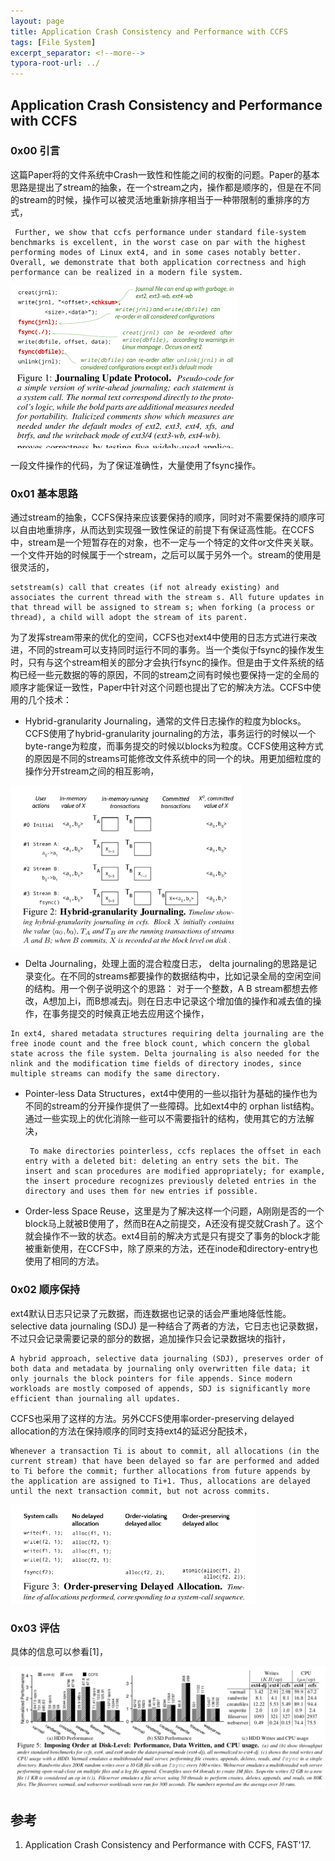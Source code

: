 ```yaml
---
layout: page
title: Application Crash Consistency and Performance with CCFS
tags: [File System]
excerpt_separator: <!--more-->
typora-root-url: ../
---
```


## Application Crash Consistency and Performance with CCFS

### 0x00 引言

 这篇Paper将的文件系统中Crash一致性和性能之间的权衡的问题。Paper的基本思路是提出了stream的抽象，在一个stream之内，操作都是顺序的，但是在不同的stream的时候，操作可以被灵活地重新排序相当于一种带限制的重排序的方式，

```
 Further, we show that ccfs performance under standard file-system benchmarks is excellent, in the worst case on par with the highest performing modes of Linux ext4, and in some cases notably better. Overall, we demonstrate that both application correctness and high performance can be realized in a modern file system.
```



<img src="/assets/img/ccfs-journaling.png" alt="ccfs-journaling" style="zoom:50%;" />

 一段文件操作的代码，为了保证准确性，大量使用了fsync操作。



### 0x01 基本思路

  通过stream的抽象，CCFS保持来应该要保持的顺序，同时对不需要保持的顺序可以自由地重排序，从而达到实现强一致性保证的前提下有保证高性能。在CCFS中，stream是一个短暂存在的对象，也不一定与一个特定的文件or文件夹关联。一个文件开始的时候属于一个stream，之后可以属于另外一个。stream的使用是很灵活的，

```
setstream(s) call that creates (if not already existing) and associates the current thread with the stream s. All future updates in that thread will be assigned to stream s; when forking (a process or thread), a child will adopt the stream of its parent. 
```

 为了发挥stream带来的优化的空间，CCFS也对ext4中使用的日志方式进行来改进，不同的stream可以支持同时运行不同的事务。当一个类似于fsync的操作发生时，只有与这个stream相关的部分才会执行fsync的操作。但是由于文件系统的结构已经一些元数据的等的原因，不同的stream之间有时候也要保持一定的全局的顺序才能保证一致性，Paper中针对这个问题也提出了它的解决方法。CCFS中使用的几个技术：

* Hybrid-granularity Journaling，通常的文件日志操作的粒度为blocks。CCFS使用了hybrid-granularity journaling的方法，事务运行的时候以一个byte-range为粒度，而事务提交的时候以blocks为粒度。CCFS使用这种方式的原因是不同的streams可能修改文件系统中的同一个的块。用更加细粒度的操作分开stream之间的相互影响，

<img src="/assets/img/ccfs-hybrid.png" alt="ccfs-hybrid" style="zoom:67%;" />

*  Delta Journaling，处理上面的混合粒度日志， delta journaling的思路是记录变化。在不同的streams都要操作的数据结构中，比如记录全局的空闲空间的结构。用一个例子说明这个的思路： 对于一个整数，A B stream都想去修改，A想加上i，而B想减去j。则在日志中记录这个增加值的操作和减去值的操作，在事务提交的时候真正地去应用这个操作，

  ```
  In ext4, shared metadata structures requiring delta journaling are the free inode count and the free block count, which concern the global state across the file system. Delta journaling is also needed for the nlink and the modification time fields of directory inodes, since multiple streams can modify the same directory.
  ```

* Pointer-less Data Structures，ext4中使用的一些以指针为基础的操作也为不同的stream的分开操作提供了一些障碍。比如ext4中的 orphan list结构。通过一些实现上的优化消除一些可以不需要指针的结构，使用其它的方法解决，

  ```
   To make directories pointerless, ccfs replaces the offset in each entry with a deleted bit: deleting an entry sets the bit. The insert and scan procedures are modified appropriately; for example, the insert procedure recognizes previously deleted entries in the directory and uses them for new entries if possible.
  ```

* Order-less Space Reuse，这里是为了解决这样一个问题，A刚刚是否的一个block马上就被B使用了，然而B在A之前提交，A还没有提交就Crash了。这个就会操作不一致的状态。ext4目前的解决方式是只有提交了事务的block才能被重新使用，在CCFS中，除了原来的方法，还在inode和directory-entry也使用了相同的方法。

### 0x02 顺序保持

  ext4默认日志只记录了元数据，而连数据也记录的话会严重地降低性能。selective data journaling (SDJ)  是一种结合了两者的方法，它日志也记录数据，不过只会记录需要记录的部分的数据，追加操作只会记录数据块的指针，

```
A hybrid approach, selective data journaling (SDJ), preserves order of both data and metadata by journaling only overwritten file data; it only journals the block pointers for file appends. Since modern workloads are mostly composed of appends, SDJ is significantly more efficient than journaling all updates.
```

 CCFS也采用了这样的方法。另外CCFS使用率order-preserving delayed allocation的方法在保持顺序的同时支持ext4的延迟分配技术，

```
Whenever a transaction Ti is about to commit, all allocations (in the current stream) that have been delayed so far are performed and added to Ti before the commit; further allocations from future appends by the application are assigned to Ti+1. Thus, allocations are delayed until the next transaction commit, but not across commits. 
```

<img src="/assets/img/ccfs-order-preserving.png" alt="ccfs-order-preserving" style="zoom:67%;" />

### 0x03 评估

具体的信息可以参看[1]，

<img src="/assets/img/ccfs-perf.png" alt="ccfs-perf" style="zoom:67%;" />

## 参考

1. Application Crash Consistency and Performance with CCFS, FAST'17.